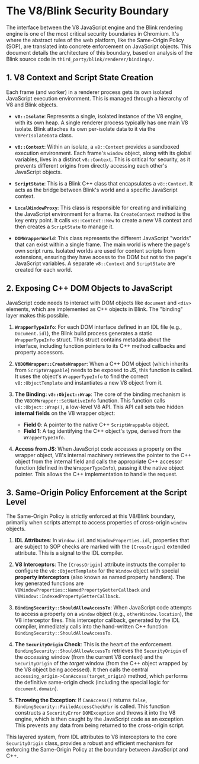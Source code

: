 # The V8/Blink Security Boundary

The interface between the V8 JavaScript engine and the Blink rendering engine is one of the most critical security boundaries in Chromium. It's where the abstract rules of the web platform, like the Same-Origin Policy (SOP), are translated into concrete enforcement on JavaScript objects. This document details the architecture of this boundary, based on analysis of the Blink source code in `third_party/blink/renderer/bindings/`.

## 1. V8 Context and Script State Creation

Each frame (and worker) in a renderer process gets its own isolated JavaScript execution environment. This is managed through a hierarchy of V8 and Blink objects.

-   **`v8::Isolate`**: Represents a single, isolated instance of the V8 engine, with its own heap. A single renderer process typically has one main V8 isolate. Blink attaches its own per-isolate data to it via the `V8PerIsolateData` class.

-   **`v8::Context`**: Within an isolate, a `v8::Context` provides a sandboxed execution environment. Each frame's `window` object, along with its global variables, lives in a distinct `v8::Context`. This is critical for security, as it prevents different origins from directly accessing each other's JavaScript objects.

-   **`ScriptState`**: This is a Blink C++ class that encapsulates a `v8::Context`. It acts as the bridge between Blink's world and a specific JavaScript context.

-   **`LocalWindowProxy`**: This class is responsible for creating and initializing the JavaScript environment for a frame. Its `CreateContext` method is the key entry point. It calls `v8::Context::New` to create a new V8 context and then creates a `ScriptState` to manage it.

-   **`DOMWrapperWorld`**: This class represents the different JavaScript "worlds" that can exist within a single frame. The main world is where the page's own script runs. Isolated worlds are used for content scripts from extensions, ensuring they have access to the DOM but not to the page's JavaScript variables. A separate `v8::Context` and `ScriptState` are created for each world.

## 2. Exposing C++ DOM Objects to JavaScript

JavaScript code needs to interact with DOM objects like `document` and `<div>` elements, which are implemented as C++ objects in Blink. The "binding" layer makes this possible.

1.  **`WrapperTypeInfo`**: For each DOM interface defined in an IDL file (e.g., `Document.idl`), the Blink build process generates a static `WrapperTypeInfo` struct. This struct contains metadata about the interface, including function pointers to its C++ method callbacks and property accessors.

2.  **`V8DOMWrapper::CreateWrapper`**: When a C++ DOM object (which inherits from `ScriptWrappable`) needs to be exposed to JS, this function is called. It uses the object's `WrapperTypeInfo` to find the correct `v8::ObjectTemplate` and instantiates a new V8 object from it.

3.  **The Binding: `v8::Object::Wrap`**: The core of the binding mechanism is the `V8DOMWrapper::SetNativeInfo` function. This function calls `v8::Object::Wrap()`, a low-level V8 API. This API call sets two hidden **internal fields** on the V8 wrapper object:
    *   **Field 0**: A pointer to the native C++ `ScriptWrappable` object.
    *   **Field 1**: A tag identifying the C++ object's type, derived from the `WrapperTypeInfo`.

4.  **Access from JS**: When JavaScript code accesses a property on the wrapper object, V8's internal machinery retrieves the pointer to the C++ object from the internal field and calls the appropriate C++ accessor function (defined in the `WrapperTypeInfo`), passing it the native object pointer. This allows the C++ implementation to handle the request.

## 3. Same-Origin Policy Enforcement at the Script Level

The Same-Origin Policy is strictly enforced at this V8/Blink boundary, primarily when scripts attempt to access properties of cross-origin `window` objects.

1.  **IDL Attributes**: In `Window.idl` and `WindowProperties.idl`, properties that are subject to SOP checks are marked with the `[CrossOrigin]` extended attribute. This is a signal to the IDL compiler.

2.  **V8 Interceptors**: The `[CrossOrigin]` attribute instructs the compiler to configure the `v8::ObjectTemplate` for the `Window` object with special **property interceptors** (also known as named property handlers). The key generated functions are `V8WindowProperties::NamedPropertyGetterCallback` and `V8Window::IndexedPropertyGetterCallback`.

3.  **`BindingSecurity::ShouldAllowAccessTo`**: When JavaScript code attempts to access a property on a `window` object (e.g., `otherWindow.location`), the V8 interceptor fires. This interceptor callback, generated by the IDL compiler, immediately calls into the hand-written C++ function `BindingSecurity::ShouldAllowAccessTo`.

4.  **The `SecurityOrigin` Check**: This is the heart of the enforcement. `BindingSecurity::ShouldAllowAccessTo` retrieves the `SecurityOrigin` of the *accessing* window (from the current V8 context) and the `SecurityOrigin` of the *target* window (from the C++ object wrapped by the V8 object being accessed). It then calls the central `accessing_origin->CanAccess(target_origin)` method, which performs the definitive same-origin check (including the special logic for `document.domain`).

5.  **Throwing the Exception**: If `CanAccess()` returns `false`, `BindingSecurity::FailedAccessCheckFor` is called. This function constructs a `SecurityError` `DOMException` and throws it into the V8 engine, which is then caught by the JavaScript code as an exception. This prevents any data from being returned to the cross-origin script.

This layered system, from IDL attributes to V8 interceptors to the core `SecurityOrigin` class, provides a robust and efficient mechanism for enforcing the Same-Origin Policy at the boundary between JavaScript and C++.